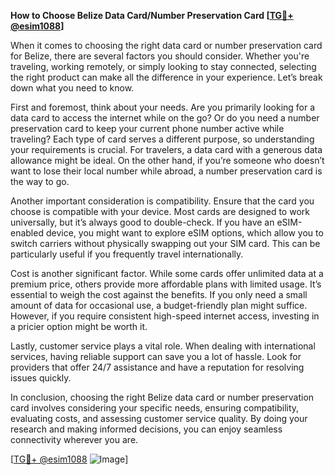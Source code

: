 **How to Choose Belize Data Card/Number Preservation Card [[TG💪+ @esim1088](https://t.me/s/esim1088)]**

When it comes to choosing the right data card or number preservation card for Belize, there are several factors you should consider. Whether you're traveling, working remotely, or simply looking to stay connected, selecting the right product can make all the difference in your experience. Let’s break down what you need to know.

First and foremost, think about your needs. Are you primarily looking for a data card to access the internet while on the go? Or do you need a number preservation card to keep your current phone number active while traveling? Each type of card serves a different purpose, so understanding your requirements is crucial. For travelers, a data card with a generous data allowance might be ideal. On the other hand, if you’re someone who doesn’t want to lose their local number while abroad, a number preservation card is the way to go.

Another important consideration is compatibility. Ensure that the card you choose is compatible with your device. Most cards are designed to work universally, but it’s always good to double-check. If you have an eSIM-enabled device, you might want to explore eSIM options, which allow you to switch carriers without physically swapping out your SIM card. This can be particularly useful if you frequently travel internationally.

Cost is another significant factor. While some cards offer unlimited data at a premium price, others provide more affordable plans with limited usage. It’s essential to weigh the cost against the benefits. If you only need a small amount of data for occasional use, a budget-friendly plan might suffice. However, if you require consistent high-speed internet access, investing in a pricier option might be worth it.

Lastly, customer service plays a vital role. When dealing with international services, having reliable support can save you a lot of hassle. Look for providers that offer 24/7 assistance and have a reputation for resolving issues quickly.

In conclusion, choosing the right Belize data card or number preservation card involves considering your specific needs, ensuring compatibility, evaluating costs, and assessing customer service quality. By doing your research and making informed decisions, you can enjoy seamless connectivity wherever you are.

[[TG💪+ @esim1088](https://t.me/s/esim1088) ![Image](https://i.postimg.cc/Y0z9fWf4/image.png)]